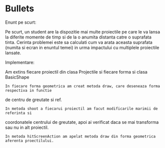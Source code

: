 Bullets
=======

  Enunt pe scurt:
  
  Pe scurt, un student are la dispozitie mai multe proiectile pe care le va lansa la diferite
  momente de timp si de la o anumita distanta catre o suprafata tinta. Cerinta problemei este
  sa calculati cum va arata aceasta suprafata (numita si ecran in enuntul temei) in urma impactului 
  cu multiplele proiectile lansate.
  
  Implementare:
  
  Am extins fiecare proiectil din clasa Projectile si fiecare forma si clasa BasicShape
	
	In fiecare forma geometrica am creat metoda draw, care deseneaza forma respectiva in functie 
de centru de greutate si ref.
	
	
	In metoda shoot a fiecarui proiectil am facut modificarile marimii de referinta si 
coordonatele centrului de greutate, apoi ai verificat daca se mai transforma sau nu in alt proiectil.
	
	In metoda hitScreenAction am apelat metoda draw din forma geometrica aferenta proectilului.
